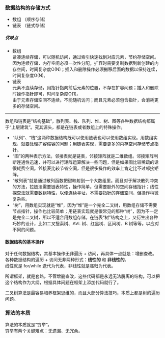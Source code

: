 ### 数据结构的存储方式
 - 数组 （顺序存储）
 - 链表 （链式存储）

##### 优缺点
 - 数组  
    紧凑连续存储，可以随机访问，通过索引快速找到对应元素，节约存储空间。  
    因为连续存储，内存空间必须一次性分配，扩容时需要复制数据到新创建的内存空间，时间复杂度O(N)；插入和删除操作必须搬移后面的数据以保持连续，时间复杂度O(N)。
 - 链表  
    元素不连续存储，用指针指向前后元素的位置，不存在扩容问题；插入和删除时操作指针即可，时间复杂度O(1)。  
    由于元素存储空间不连续，不能随机访问；而且元素必须包含指针，会消耗更多的存储空间。

---

数组和链表是“结构基础”，散列表、栈、队列、堆、树、图等各种数据结构都属于“上层建筑”。究其源头，都是在链表或者数组上的特殊操作。

- “队列”、“栈”这两种数据结构既可以使⽤链表也可以使⽤数组实现。⽤数组实现，就要处理扩容缩容的问题；⽤链表实现，需要更多的内存空间存储节点指针。
- “图”的两种表示⽅法，邻接表就是链表，邻接矩阵就是⼆维数组。邻接矩阵判断连通性迅速，并可以进⾏矩阵运算解决⼀些问题，但是如果图⽐较稀疏的话很耗费空间。邻接表⽐较节省空间，但是很多操作的效率上肯定⽐不过邻接矩阵。
- “散列表”就是通过散列函数把键映射到⼀个⼤数组⾥。⽽且对于解决散列冲突的⽅法，拉链法需要链表特性，操作简单，但需要额外的空间存储指针；线性探查法就需要数组特性，以便连续寻址，不需要指针的存储空间，但操作稍微复杂些。
- “树”，⽤数组实现就是“堆”，因为“堆”是⼀个完全⼆叉树，⽤数组存储不需要节点指针，操作也⽐较简单；⽤链表实现就是很常⻅的那种“树”，因为不⼀定是完全⼆叉树，所以不适合⽤数组存储。在链表“树”结构之上，⼜衍⽣出各种巧妙的设计，⽐如⼆叉搜索树、AVL 树、红⿊树、区间树、B 树等等，以应对不同的问题。

#### 数据结构的基本操作
对于任何数据结构，其基本操作⽆⾮遍历 + 访问，再具体⼀点就是：增删查改。  
各种数据结构的遍历 + 访问⽆⾮两种形式：**线性的** 和 **非线性的**。  
线性就是 for/while 迭代为代表，⾮线性就是递归为代表。

所谓框架，就是套路。不管增删查改，这些代码都是永远⽆法脱离的结构，可以把这个结构作为⼤纲，根据具体问题在框架上添加代码就⾏了。

⼆叉树算法是最容易培养框架思维的，⽽且⼤部分算法技巧，本质上都是树的遍历问题。

### 算法的本质
算法的本质就是“穷举”。  
穷举有两个关键难点：⽆遗漏、⽆冗余。